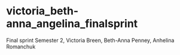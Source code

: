 # victoria_beth-anna_angelina_finalsprint
Final sprint Semester 2, Victoria Breen, Beth-Anna Penney, Anhelina Romanchuk
